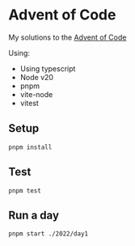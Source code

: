 # Advent of Code

My solutions to the [Advent of Code](https://adventofcode.com/)

Using:

- Using typescript
- Node v20
- pnpm
- vite-node
- vitest

## Setup

`pnpm install`

## Test

`pnpm test`

## Run a day

`pnpm start ./2022/day1`
